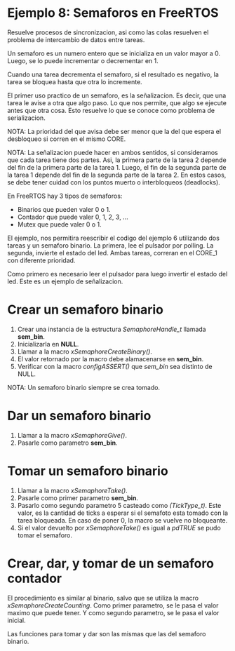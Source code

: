 # Ejemplo 8: Semaforos en FreeRTOS

Resuelve procesos de sincronizacion, asi como las colas resuelven el problema de intercambio de datos entre tareas.

Un semaforo es un numero entero que se inicializa en un valor mayor a 0. Luego, se lo puede incrementar o decrementar en 1.

Cuando una tarea decrementa el semaforo, si el resultado es negativo, la tarea se bloquea hasta que otra lo incremente.

El primer uso practico de un semaforo, es la señalizacion. Es decir, que una tarea le avise a otra que algo paso. Lo que nos permite, que algo se ejecute antes que otra cosa. Esto resuelve lo que se conoce como problema de serializacion.

NOTA: La prioridad del que avisa debe ser menor que la del que espera el desbloqueo si corren en el mismo CORE.

NOTA: La señalizacion puede hacer en ambos sentidos, si consideramos que cada tarea tiene dos partes. Asi, la primera parte de la tarea 2 depende del fin de la primera parte de la tarea 1. Luego, el fin de la segunda parte de la tarea 1 depende del fin de la segunda parte de la tarea 2. En estos casos, se debe tener cuidad con los puntos muerto o interbloqueos (deadlocks).

En FreeRTOS hay 3 tipos de semaforos:

- Binarios que pueden valer 0 o 1.
- Contador que puede valer 0, 1, 2, 3, ...
- Mutex que puede valer 0 o 1.

El ejemplo, nos permitira reescribir el codigo del ejemplo 6 utilizando dos tareas y un semaforo binario. La primera, lee el pulsador por polling. La segunda, invierte el estado del led. Ambas tareas, correran en el CORE_1 con diferente prioridad.

Como primero es necesario leer el pulsador para luego invertir el estado del led. Este es un ejemplo de señalizacion.

# Crear un semaforo binario

1. Crear una instancia de la estructura _SemaphoreHandle_t_ llamada **sem_bin**.
2. Inicializarla en **NULL**.
3. Llamar a la macro _xSemaphoreCreateBinary()_.
4. El valor retornado por la macro debe alamacenarse en **sem_bin**.
5. Verificar con la macro _configASSERT()_ que _sem_bin_ sea distinto de NULL.

NOTA: Un semaforo binario siempre se crea tomado.

# Dar un semaforo binario

1. Llamar a la macro _xSemaphoreGive()_.
2. Pasarle como parametro **sem_bin**.

# Tomar un semaforo binario

1. Llamar a la macro _xSemaphoreTake()_.
2. Pasarle como primer parametro **sem_bin**.
3. Pasarlo como segundo parametro 5 casteado como _(TickType_t)_. Este valor, es la cantidad de ticks a esperar si el semafoto esta tomado con la tarea bloqueada. En caso de poner 0, la macro se vuelve no bloqueante.
4. Si el valor devuelto por _xSemaphoreTake()_ es igual a _pdTRUE_ se pudo tomar el semaforo.

# Crear, dar, y tomar de un semaforo contador

El procedimiento es similar al binario, salvo que se utiliza la macro _xSemaphoreCreateCounting_. Como primer parametro, se le pasa el valor maximo que puede tener. Y como segundo parametro, se le pasa el valor inicial.

Las funciones para tomar y dar son las mismas que las del semaforo binario.
